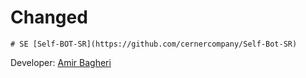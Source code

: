 


# Changed
```
# SE [Self-BOT-SR](https://github.com/cernercompany/Self-Bot-SR)
 ```

Developer:
[Amir Bagheri](https://github.com/KhodeAmir)

